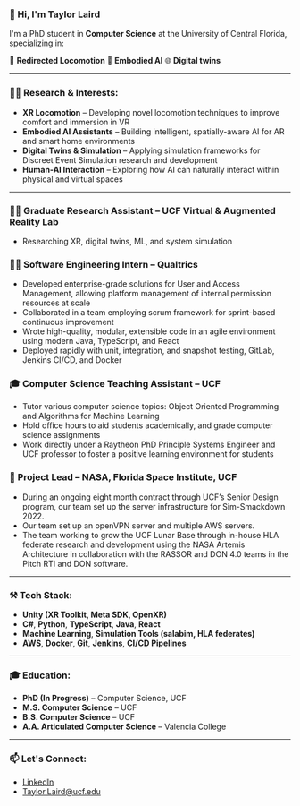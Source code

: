 ### 👋 Hi, I'm Taylor Laird

I'm a PhD student in **Computer Science** at the University of Central Florida, specializing in:

🚀 **Redirected Locomotion** 
🤖 **Embodied AI**
🌐 **Digital twins**

---

### 🧑‍💻 Research & Interests:
- **XR Locomotion** – Developing novel locomotion techniques to improve comfort and immersion in VR
- **Embodied AI Assistants** – Building intelligent, spatially-aware AI for AR and smart home environments
- **Digital Twins & Simulation** – Applying simulation frameworks for Discreet Event Simulation research and development 
- **Human-AI Interaction** – Exploring how AI can naturally interact within physical and virtual spaces

---
### 🧑‍🏫 **Graduate Research Assistant** – UCF Virtual & Augmented Reality Lab  
  - Researching XR, digital twins, ML, and system simulation  

### 🧑‍💻 **Software Engineering Intern** – Qualtrics  
  - Developed enterprise-grade solutions for User and Access Management, allowing platform management of internal permission resources at scale
  - Collaborated in a team employing scrum framework for sprint-based continuous improvement
  - Wrote high-quality, modular, extensible code in an agile environment using modern Java, TypeScript, and React
  - Deployed rapidly with unit, integration, and snapshot testing, GitLab, Jenkins CI/CD, and Docker

### 🎓 **Computer Science Teaching Assistant** – UCF  
  - Tutor various computer science topics: Object Oriented Programming and Algorithms for Machine
Learning
  - Hold office hours to aid students academically, and grade computer science assignments
  - Work directly under a Raytheon PhD Principle Systems Engineer and UCF professor to foster a positive learning environment for students

### 🚀 **Project Lead** – NASA, Florida Space Institute, UCF
  - During an ongoing eight month contract through UCF’s Senior Design program, our team set up the server infrastructure for Sim-Smackdown 2022.
  - Our team set up an openVPN server and multiple AWS servers.
  - The team working to grow the UCF Lunar Base through in-house HLA federate research and development using the NASA Artemis Architecture in collaboration with the RASSOR and DON 4.0 teams in the Pitch RTI and DON software.

---

### ⚒️ Tech Stack:
- **Unity (XR Toolkit, Meta SDK, OpenXR)**  
- **C#**, **Python**, **TypeScript**, **Java**, **React**  
- **Machine Learning**, **Simulation Tools (salabim, HLA federates)**  
- **AWS**, **Docker**, **Git**, **Jenkins**, **CI/CD Pipelines**  

---

### 🎓 Education:
- **PhD (In Progress)** – Computer Science, UCF  
- **M.S. Computer Science** – UCF 
- **B.S. Computer Science** – UCF
- **A.A. Articulated Computer Science** – Valencia College

---

### 📫 Let's Connect:
- [LinkedIn](https://www.linkedin.com/in/taylor-laird-5abab11b9/)  
- [Taylor.Laird@ucf.edu](mailto:Taylor.Laird@ucf.edu)  
